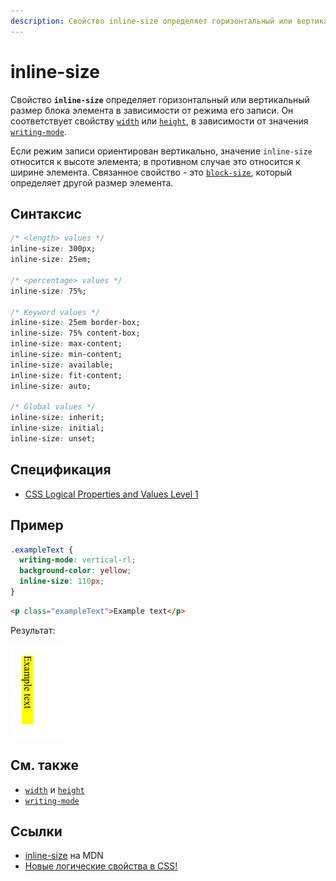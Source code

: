 ```yaml
---
description: Свойство inline-size определяет горизонтальный или вертикальный размер блока элемента в зависимости от режима его записи
---
```


# inline-size

Свойство **`inline-size`** определяет горизонтальный или вертикальный размер блока элемента в зависимости от режима его записи. Он соответствует свойству [`width`](width.md) или [`height`](height.md), в зависимости от значения [`writing-mode`](writing-mode.md).

Если режим записи ориентирован вертикально, значение `inline-size` относится к высоте элемента; в противном случае это относится к ширине элемента. Связанное свойство - это [`block-size`](block-size.md), который определяет другой размер элемента.

## Синтаксис

```css
/* <length> values */
inline-size: 300px;
inline-size: 25em;

/* <percentage> values */
inline-size: 75%;

/* Keyword values */
inline-size: 25em border-box;
inline-size: 75% content-box;
inline-size: max-content;
inline-size: min-content;
inline-size: available;
inline-size: fit-content;
inline-size: auto;

/* Global values */
inline-size: inherit;
inline-size: initial;
inline-size: unset;
```

## Спецификация

- [CSS Logical Properties and Values Level 1](https://drafts.csswg.org/css-logical/#dimension-properties)

## Пример

```css tab="CSS"
.exampleText {
  writing-mode: vertical-rl;
  background-color: yellow;
  inline-size: 110px;
}
```

```html tab="HTML"
<p class="exampleText">Example text</p>
```

Результат:

![inline-size](inline-size.png)

## См. также

- [`width`](width.md) и [`height`](height.md)
- [`writing-mode`](writing-mode.md)

## Ссылки

- [inline-size](https://developer.mozilla.org/en-US/docs/Web/CSS/inline-size) на MDN
- [Новые логические свойства в CSS!](https://medium.com/web-standards/logical-css-props-c5046c563640)
